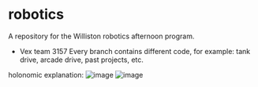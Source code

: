 # robotics
A repository for the Williston robotics afternoon program.
- Vex team 3157
Every branch contains different code, for example: tank drive, arcade drive, past projects, etc.

holonomic explanation:
![image](https://user-images.githubusercontent.com/70423273/193126994-9767d465-c1aa-4303-92ae-ff5aa58d8e33.png)
![image](https://user-images.githubusercontent.com/70423273/193127021-3979f69c-b408-48d4-89c5-d1cc17b555f2.png)
